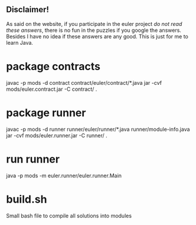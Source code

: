 ## Disclaimer!

As said on the website, if you participate in the euler project *do not read these answers*, there is no fun in the puzzles if you google the answers. Besides I have no idea if these answers are any good. 
This is just for me to learn Java.

# package contracts
javac -p mods -d contract contract/euler/contract/*.java
jar -cvf mods/euler.contract.jar -C contract/ .

# package runner
javac -p mods -d runner runner/euler/runner/*.java runner/module-info.java
jar -cvf mods/euler.runner.jar -C runner/ .  

# run runner
java -p mods -m euler.runner/euler.runner.Main

# build.sh
Small bash file to compile all solutions into modules